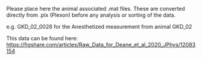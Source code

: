 Please place here the animal associated .mat files. These are converted directly from .plx (Plexon) before any analysis or sorting of the data. 

e.g. GKD_02_0028 for the Anesthetized measurement from animal GKD_02

This data can be found here: https://figshare.com/articles/Raw_Data_for_Deane_et_al_2020_JPhys/12083154 
